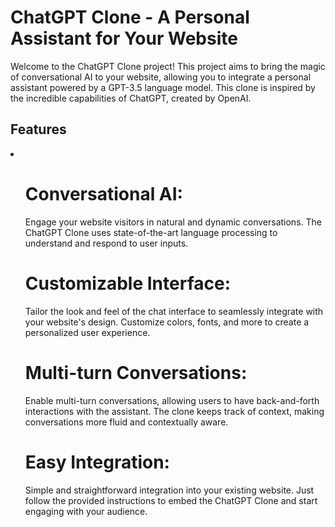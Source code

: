 # ChatGPT Clone - A Personal Assistant for Your Website
Welcome to the ChatGPT Clone project! This project aims to bring the magic of conversational AI to your website, allowing you to integrate a personal assistant powered by a GPT-3.5 language model. This clone is inspired by the incredible capabilities of ChatGPT, created by OpenAI.
## Features
<li>
  <ol><h1>Conversational AI:</h1> Engage your website visitors in natural and dynamic conversations. The ChatGPT Clone uses state-of-the-art language processing to understand and respond to user inputs.</ol>
  <ol><h1>Customizable Interface:</h1> Tailor the look and feel of the chat interface to seamlessly integrate with your website's design. Customize colors, fonts, and more to create a personalized user experience.</ol>
  <ol><h1>Multi-turn Conversations:</h1> Enable multi-turn conversations, allowing users to have back-and-forth interactions with the assistant. The clone keeps track of context, making conversations more fluid and contextually aware.</ol>
  <ol><h1>Easy Integration:</h1> Simple and straightforward integration into your existing website. Just follow the provided instructions to embed the ChatGPT Clone and start engaging with your audience.</ol>
</li>

